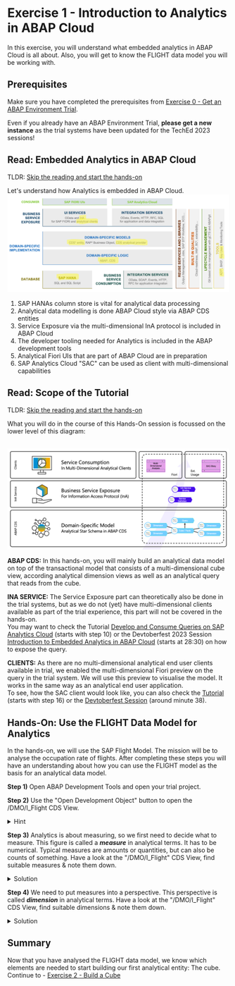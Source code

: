# Exercise 1 - Introduction to Analytics in ABAP Cloud

In this exercise, you will understand what embedded analytics in ABAP Cloud is all about.
Also, you will get to know the FLIGHT data model you will be working with.

## Prerequisites

Make sure you have completed the prerequisites from [Exercise 0 - Get an ABAP Environment Trial](../ex0/README.md).

Even if you already have an ABAP Environment Trial, **please get a new instance** as the trial systems have been updated for the TechEd 2023 sessions!

## Read: Embedded Analytics in ABAP Cloud

TLDR: [Skip the reading and start the hands-on](#the-flight-data-model)

Let's understand how Analytics is embedded in ABAP Cloud. 
<br>![](/exercises/ex1/images/01-EmbeddedAnalyticsInABAPCloud.png)
1. SAP HANAs column store is vital for analytical data processing
2. Analytical data modelling is done ABAP Cloud style via ABAP CDS entities
3. Service Exposure via the multi-dimensional InA protocol is included in ABAP Cloud
4. The developer tooling needed for Analytics is included in the ABAP development tools
5. Analytical Fiori UIs that are part of ABAP Cloud are in preparation
6. SAP Analytics Cloud "SAC" can be used as client with multi-dimensional capabilities

## Read: Scope of the Tutorial

TLDR: [Skip the reading and start the hands-on](#the-flight-data-model)

What you will do in the course of this Hands-On session is focussed on the lower level of this diagram:

<br>![](/exercises/ex1/images/02-HandsOnScope.png)

**ABAP CDS:** In this hands-on, you will mainly build an analytical data model on top of the transactional model that consists of a multi-dimensional cube view, according analytical dimension views as well as an analytical query that reads from the cube.

**INA SERVICE:** The Service Exposure part can theoretically also be done in the trial systems, but as we do not (yet) have multi-dimensional clients 
available as part of the trial experience, this part will not be covered in the hands-on.<br>
You may want to check the Tutorial [Develop and Consume Queries on SAP Analytics Cloud](https://developers.sap.com/tutorials/abap-environment-analytics.html) (starts with step 10) or the Devtoberfest 2023 Session [Introduction to Embedded Analytics in ABAP Cloud](https://www.youtube.com/watch?v=2dIqQNnYKjY&list=PLBoQ2iTAoalS9Urg3jcyVjGtxb15Gudfq) (starts at 28:30) on how to expose the query.

**CLIENTS:** As there are no multi-dimensional analytical end user clients available in trial, we enabled the multi-dimensional Fiori preview on the query in the trial system. We will use this preview to visualise the model. It works in the same way as an analytical end user application.<br>
To see, how the SAC client would look like, you can also check the [Tutorial](https://developers.sap.com/tutorials/abap-environment-analytics.html) (starts with step 16) or the [Devtoberfest Session](https://www.youtube.com/watch?v=2dIqQNnYKjY&list=PLBoQ2iTAoalS9Urg3jcyVjGtxb15Gudfq) (around minute 38).


## Hands-On: Use the FLIGHT Data Model for Analytics

In the hands-on, we will use the SAP Flight Model. The mission will be to analyse the occupation rate of flights.
After completing these steps you will have an understanding about how you can use the FLIGHT model as the basis for an analytical data model.

**Step 1)**	Open ABAP Development Tools and open your trial project.

**Step 2)**	Use the "Open Development Object" button to open the /DMO/I_Flight CDS View. <details><summary>Hint</summary><p>![ABAP Development Tools](/exercises/ex1/images/03-ADTDemoFlight.png)</p></details>

**Step 3)** Analytics is about measuring, so we first need to decide what to measure. This figure is called a ***measure*** in analytical terms. It has to be numerical. Typical measures are amounts or quantities, but can also be counts of something. Have a look at the "/DMO/I_Flight" CDS View, find suitable measures & note them down.
<details><summary>Solution</summary><p>

 ```abap
 @AccessControl.authorizationCheck: #NOT_REQUIRED
 @EndUserText.label: 'Flight View - CDS Data Model'
 //...

 define view entity /DMO/I_Flight
  as select from /dmo/flight as Flight

 //...
 {
      //...

      /* A price is a typical measure */
      @Semantics.amount.currencyCode: 'CurrencyCode'
      Flight.price          as Price,

      //...

      /* Maximum Seats and Occupied Seats are numerical and will help calculating the occupation rate */
      Flight.seats_max      as MaximumSeats,
      Flight.seats_occupied as OccupiedSeats,

      //...
 }
```
</p></details>

**Step 4)** We need to put measures into a perspective. This perspective is called ***dimension*** in analytical terms.  Have a look at the "/DMO/I_Flight" CDS View, find suitable dimensions & note them down.
<details><summary>Solution</summary><p>

 ```abap
 @AccessControl.authorizationCheck: #NOT_REQUIRED
 @EndUserText.label: 'Flight View - CDS Data Model'
 //...

 define view entity /DMO/I_Flight
  as select from /dmo/flight as Flight

 //...
 {
  //...

  /* Key Fields are always dimensions */
  key Flight.carrier_id     as AirlineID,

  //...
  key Flight.connection_id  as ConnectionID,

  //...
  key Flight.flight_date    as FlightDate,

  //...

  /* Basically all fields that are no measures can be dimensions */
  Flight.plane_type_id  as PlaneType,

  //...
 }
```
</p></details>

## Summary

Now that you have analysed the FLIGHT data model, we know which elements are needed to start building our first analytical entity: The cube.
Continue to - [Exercise 2 - Build a Cube](../ex2/README.md)
